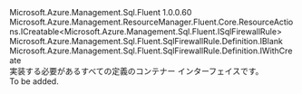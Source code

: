 <Type Name="IDefinition" FullName="Microsoft.Azure.Management.Sql.Fluent.SqlFirewallRule.Definition.IDefinition">
  <TypeSignature Language="C#" Value="public interface IDefinition : Microsoft.Azure.Management.ResourceManager.Fluent.Core.ResourceActions.ICreatable&lt;Microsoft.Azure.Management.Sql.Fluent.ISqlFirewallRule&gt;, Microsoft.Azure.Management.Sql.Fluent.SqlFirewallRule.Definition.IBlank, Microsoft.Azure.Management.Sql.Fluent.SqlFirewallRule.Definition.IWithCreate" />
  <TypeSignature Language="ILAsm" Value=".class public interface auto ansi abstract IDefinition implements class Microsoft.Azure.Management.ResourceManager.Fluent.Core.ResourceActions.ICreatable`1&lt;class Microsoft.Azure.Management.Sql.Fluent.ISqlFirewallRule&gt;, class Microsoft.Azure.Management.ResourceManager.Fluent.Core.ResourceActions.IIndexable, class Microsoft.Azure.Management.Sql.Fluent.SqlFirewallRule.Definition.IBlank, class Microsoft.Azure.Management.Sql.Fluent.SqlFirewallRule.Definition.IWithCreate, class Microsoft.Azure.Management.Sql.Fluent.SqlFirewallRule.Definition.IWithIPAddress, class Microsoft.Azure.Management.Sql.Fluent.SqlFirewallRule.Definition.IWithIPAddressRange" />
  <TypeSignature Language="DocId" Value="T:Microsoft.Azure.Management.Sql.Fluent.SqlFirewallRule.Definition.IDefinition" />
  <TypeSignature Language="VB.NET" Value="Public Interface IDefinition&#xA;Implements IBlank, ICreatable(Of ISqlFirewallRule), IWithCreate" />
  <TypeSignature Language="F#" Value="type IDefinition = interface&#xA;    interface IBlank&#xA;    interface IWithIPAddressRange&#xA;    interface IWithIPAddress&#xA;    interface IWithCreate&#xA;    interface ICreatable&lt;ISqlFirewallRule&gt;&#xA;    interface IIndexable" />
  <AssemblyInfo>
    <AssemblyName>Microsoft.Azure.Management.Sql.Fluent</AssemblyName>
    <AssemblyVersion>1.0.0.60</AssemblyVersion>
  </AssemblyInfo>
  <Interfaces>
    <Interface>
      <InterfaceName>Microsoft.Azure.Management.ResourceManager.Fluent.Core.ResourceActions.ICreatable&lt;Microsoft.Azure.Management.Sql.Fluent.ISqlFirewallRule&gt;</InterfaceName>
    </Interface>
    <Interface>
      <InterfaceName>Microsoft.Azure.Management.Sql.Fluent.SqlFirewallRule.Definition.IBlank</InterfaceName>
    </Interface>
    <Interface>
      <InterfaceName>Microsoft.Azure.Management.Sql.Fluent.SqlFirewallRule.Definition.IWithCreate</InterfaceName>
    </Interface>
  </Interfaces>
  <Docs>
    <summary>
            実装する必要があるすべての定義のコンテナー インターフェイスです。
            </summary>
    <remarks>To be added.</remarks>
  </Docs>
  <Members />
</Type>